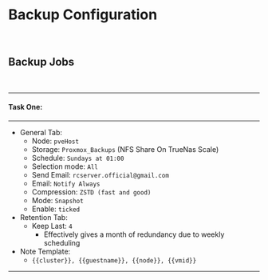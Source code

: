 

# Backup Configuration


<br>


## Backup Jobs

<br>

________________

#### Task One: ####
________________

  - General Tab:
    - Node: ```pveHost```
    - Storage: ```Proxmox_Backups``` (NFS Share On TrueNas Scale)
    - Schedule: ```Sundays at 01:00```
    - Selection mode: ```All```
    - Send Email: ```rcserver.official@gmail.com```
    - Email: ```Notify Always```
    - Compression: ```ZSTD (fast and good)```
    - Mode: ```Snapshot```
    - Enable: ```ticked```
  - Retention Tab:
    - Keep Last: ```4```
      - Effectively gives a month of redundancy due to weekly scheduling
  - Note Template:
    - ```{{cluster}}, {{guestname}}, {{node}}, {{vmid}}```

________________

<br>
